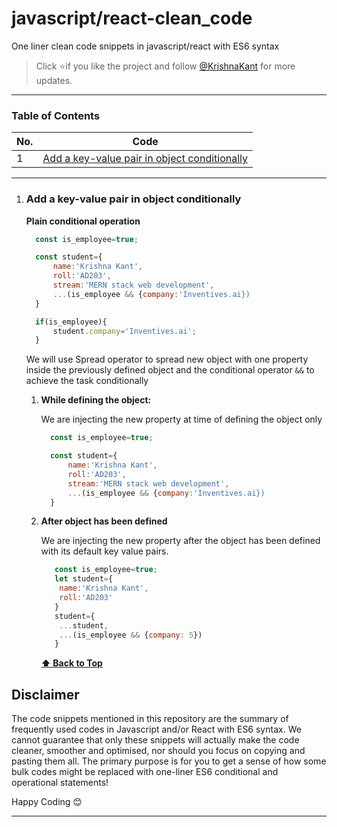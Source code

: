 # javascript/react-clean_code
One liner clean code snippets in javascript/react with ES6 syntax


> Click :star:if you like the project and follow [@KrishnaKant](https://www.linkedin.com/in/krishna980/) for more updates.

---

### Table of Contents

| No. | Code                                                                                                                                                         |
| --- | ----------------------------------------------------------------------------------------------------------------------------------------------------------------- |
| 1   | [Add a key-value pair in object conditionally](#add-a-key-value-pair-in-object-conditionally)                                         |


---


1. ### Add a key-value pair in object conditionally


   
   **Plain conditional operation**

      ```javascript
        const is_employee=true;

        const student={
            name:'Krishna Kant',
            roll:'AD203',
            stream:'MERN stack web development',
            ...(is_employee && {company:'Inventives.ai})
        }

        if(is_employee){
            student.company='Inventives.ai';
        }
      ```


   We will use Spread operator to spread new object with one property inside the previously defined object and the conditional operator `&&` to achieve the task conditionally

   1. **While defining the object:**

      We are injecting the new property at time of defining the object only

      ```javascript
        const is_employee=true;

        const student={
            name:'Krishna Kant',
            roll:'AD203',
            stream:'MERN stack web development',
            ...(is_employee && {company:'Inventives.ai})
        }
      ```

   2. **After object has been defined**

      We are injecting the new property after the object has been defined with its default key value pairs.

      ```javascript
         const is_employee=true;
         let student={
          name:'Krishna Kant',
          roll:'AD203'
         }
         student={
          ...student,
          ...(is_employee && {company: 5})
         }
      ```

      **[⬆ Back to Top](#table-of-contents)**


## Disclaimer

The code snippets mentioned in this repository are the summary of frequently used codes in Javascript and/or React with ES6 syntax. We cannot guarantee that only these snippets will actually make the code cleaner, smoother and optimised, nor should you focus on copying and pasting them all. The primary purpose is for you to get a sense of how some bulk codes might be replaced with one-liner ES6 conditional and operational statements!


Happy Coding 😊

---

